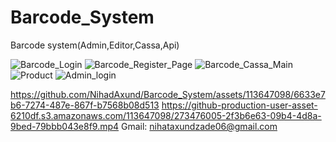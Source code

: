 # Barcode_System
Barcode system(Admin,Editor,Cassa,Api)

![Barcode_Login](https://github.com/NihadAxund/Barcode_System/assets/113647098/d023dd70-d88b-40d2-bfa9-462ccd07a516)
![Barcode_Register_Page](https://github.com/NihadAxund/Barcode_System/assets/113647098/b12ff45e-dab1-4240-bb65-29303bab9292)
![Barcode_Cassa_Main](https://github.com/NihadAxund/Barcode_System/assets/113647098/49567be0-7d2f-4855-a194-debf78e3ba71)
![Product](https://github.com/NihadAxund/Barcode_System/assets/113647098/14e0b0ef-7b89-4f1e-aacd-34540ebe43f0)
![Admin_login](https://github.com/NihadAxund/Barcode_System/assets/113647098/277750cd-4e4f-4076-a5c7-6acb8e012469)



https://github.com/NihadAxund/Barcode_System/assets/113647098/6633e7b6-7274-487e-867f-b7568b08d513
https://github-production-user-asset-6210df.s3.amazonaws.com/113647098/273476005-2f3b6e63-09b4-4d8a-9bed-79bbb043e8f9.mp4
Gmail: nihataxundzade06@gmail.com
